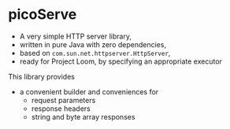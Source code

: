 # picoServe

* A very simple HTTP server library,
* written in pure Java with zero dependencies,
* based on `com.sun.net.httpserver.HttpServer`,
* ready for Project Loom, by specifying an appropriate executor

This library provides 
* a convenient builder and conveniences for
  * request parameters
  * response headers
  * string and byte array responses

